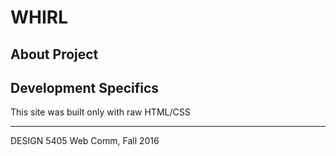 # WHIRL

## About Project


## Development Specifics
This site was built only with raw HTML/CSS

-----
DESIGN 5405 Web Comm, Fall 2016
